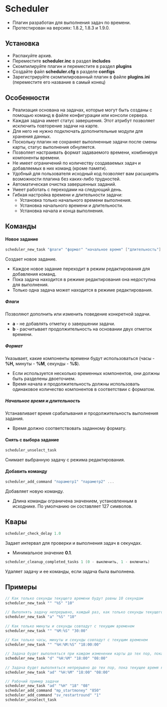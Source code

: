 # Scheduler

* Плагин разработан для выполнения задач по времени.
* Протестирован на версиях: 1.8.2, 1.8.3 и 1.9.0.

## Установка

* Распакуйте архив.
* Переместите **scheduler.inc** в раздел **includes**
* Скомпилируйте плагин и переместите в раздел **plugins**
* Создайте файл **scheduler.cfg** в разделе **configs**
* Зарегистрируйте скомпилированный плагин в файле **plugins.ini** (переместите его название в самый конец)

## Особенности

* Реализация основана на задачах, которые могут быть созданы с помощью команд в файле конфигурации или консоли сервера.
* Каждая задача имеет статус завершения. Этот атрибут позволяет исключить повторение задачи на карте.
* Для него не нужно подключать дополнительные модули для хранения данных.
* Поскольку плагин не сохраняет выполненные задачи после смены карты, статус выполнения обнуляется.
* Позволяет настраивать формат задаваемого времени, комбинируя компоненты времени.
* Не имеет ограничений по количеству создаваемых задач и добавляемых в них команд (кроме памяти).
* Удобный для пользователя исходный код позволяет вам расширять возможности плагина без каких-либо трудностей.
* Автоматическая очистка завершенных заданий.
* Умеет работать с переходами на следующий день.
* Гибкая настройка времени и длительности задачи:
  * Установка только начального времени выполнения.
  * Установка начального времени и длительности.
  * Установка начала и конца выполнения.

## Команды

#### Новое задание

```c
scheduler_new_task "флаги" "формат" "начальное время" ["длительность"]
```

Создает новое задание.

* Каждое новое задание переходит в режим редактирования для добавления команд. 
* Пока задача находится в режиме редактирования она недоступна для выполнения.
* Только одна задача может находится в режиме редактирования.

##### Флаги
Позволяют дополнить или изменить поведение конкретной задачи.

* **a** - не добавлять отметку о завершении задачи.
* **b** - расчитывает продолжительность на основании двух отметок времени.

##### Формат

Указывает, какие компоненты времени будут использоваться (часы - **%H,** минуты - **%M**, секунды - **%S**). 

* Если используется несколько временных компонентов, они должны быть разделены двоеточием.
* Время начала и продолжительность должны использовать одинаковое количество компонентов в соответствии с форматом.

##### Начальное время и длительность

Устанавливает время срабатывания и продолжительность выполнения задания.

* Время должно соответствовать заданному формату.

#### Снять с выбора задание

```c
scheduler_unselect_task
```

Снимает выбранную задачу с режима редактирования.

#### Добавить команду

```c
scheduler_add_command "параметр1" "параметр2" ...
```

Добавляет новую команду.

* Длина команды ограничена значением, установленным в исходнике. По умолчанию он составляет 127 символов.

## Квары

```c
scheduler_check_delay 1.0
```

Задает интервал для проверки и выполнения задач в секундах.

* Минимальное значение **0.1**.

```c
scheduler_cleanup_completed_tasks 1 (0 - выключить, 1 - включить)
```

Удаляет задачу и ее команды, если задача была выполнена.

## Примеры

```c
// Как только секунды текущего времени будут равны 10 секундам
scheduler_new_task "" "%S" "10"

// Выполнять задачу непрерывно, каждый раз, как только секунды текущего времени будут равны 10 секундам
scheduler_new_task "a" "%S" "10"
  
// Как только минуты и секунды совпадут с текущим временем
scheduler_new_task "" "%M:%S" "30:00"
  
// Как только часы, минуты и секунды совпадут с текущим временем
scheduler_new_task "" "%H:%M:%S" "18:00:00"

// Задача будет выполняться при каждом изменении карты до тех пор, пока текущее время находится в диапазоне времени
scheduler_new_task "d" "%H:%M" "18:00" "08:00"
 
// Задача будет выполняться непрерывно до тех пор, пока текущее время находится в пределах диапазона задачи
scheduler_new_task "ad" "%H:%M" "18:00" "08:00"

// Рабочий пример задачи
scheduler_new_task "ad" "%H" "18" "08"
scheduler_add_command "mp_startmoney" "850" 
scheduler_add_command "sv_restartround" "1"
scheduler_unselect_task
```

